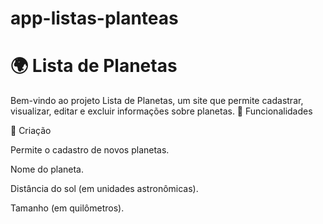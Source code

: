 # app-listas-planteas

# 🌍 Lista de Planetas

Bem-vindo ao projeto Lista de Planetas, um site que permite cadastrar, visualizar, editar e excluir informações sobre planetas. 🚀 Funcionalidades

📌 Criação

Permite o cadastro de novos planetas.

Nome do planeta.

Distância do sol (em unidades astronômicas).

Tamanho (em quilômetros).
